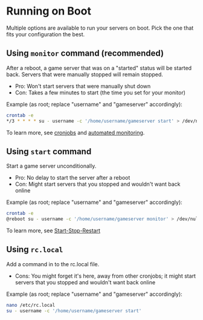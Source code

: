 # Running on Boot

Multiple options are available to run your servers on boot. Pick the one that fits your configuration the best.

## Using `monitor` command (recommended)

After a reboot, a game server that was on a "started" status will be started back. Servers that were manually stopped will remain stopped.
- Pro: Won't start servers that were manually shut down
- Con: Takes a few minutes to start (the time you set for your monitor)

Example (as root; replace "username" and "gameserver" accordingly):
````bash
crontab -e
*/3 * * * * su - username -c '/home/username/gameserver start' > /dev/null 2>&1
````

To learn more, see [cronjobs](https://github.com/GameServerManagers/LinuxGSM/wiki/Cronjobs) and [automated monitoring](https://github.com/dgibbs64/linuxgsm/wiki/Monitor#automated-monitoring).

## Using `start` command

Start a game server unconditionally.
- Pro: No delay to start the server after a reboot
- Con: Might start servers that you stopped and wouldn't want back online

Example (as root; replace "username" and "gameserver" accordingly):
````bash
crontab -e
@reboot su - username -c '/home/username/gameserver monitor' > /dev/null 2>&1
````

To learn more, see [Start-Stop-Restart](https://github.com/GameServerManagers/LinuxGSM/wiki/Start-Stop-Restart)

## Using `rc.local`

Add a command in to the rc.local file. 

- Cons: You might forget it's here, away from other cronjobs; it might start servers that you stopped and wouldn't want back online

Example (as root; replace "username" and "gameserver" accordingly):
````bash
nano /etc/rc.local
su - username -c '/home/username/gameserver start'
````
